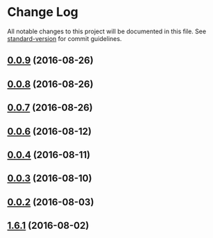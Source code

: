 # Change Log

All notable changes to this project will be documented in this file. See [standard-version](https://github.com/conventional-changelog/standard-version) for commit guidelines.

<a name="0.0.9"></a>
## [0.0.9](https://github.com/ghepesdoru/babel-plugin-module-alias-rn/compare/v0.0.8...v0.0.9) (2016-08-26)



<a name="0.0.8"></a>
## [0.0.8](https://github.com/ghepesdoru/babel-plugin-module-alias-rn/compare/v0.0.7...v0.0.8) (2016-08-26)



<a name="0.0.7"></a>
## [0.0.7](https://github.com/ghepesdoru/babel-plugin-module-alias-rn/compare/v0.0.6...v0.0.7) (2016-08-26)



<a name="0.0.6"></a>
## [0.0.6](https://github.com/ghepesdoru/babel-plugin-module-alias-rn/compare/v0.0.4...v0.0.6) (2016-08-12)



<a name="0.0.4"></a>
## [0.0.4](https://github.com/ghepesdoru/babel-plugin-module-alias-rn/compare/v0.0.3...v0.0.4) (2016-08-11)



<a name="0.0.3"></a>
## [0.0.3](https://github.com/ghepesdoru/babel-plugin-module-alias-rn/compare/v0.0.2...v0.0.3) (2016-08-10)



<a name="0.0.2"></a>
## [0.0.2](https://github.com/ghepesdoru/babel-plugin-module-alias-rn/compare/0.0.1-alpha.1...v0.0.2) (2016-08-03)



<a name="1.6.1"></a>
## [1.6.1](https://github.com/tleunen/babel-plugin-module-alias/compare/v1.6.0...v1.6.1) (2016-08-02)
